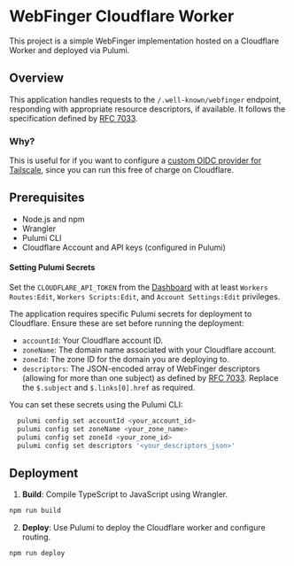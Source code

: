 # WebFinger Cloudflare Worker

This project is a simple WebFinger implementation hosted on a Cloudflare Worker and deployed via Pulumi.

## Overview

This application handles requests to the `/.well-known/webfinger` endpoint, responding with appropriate resource descriptors, if available.
It follows the specification defined by [RFC 7033](https://datatracker.ietf.org/doc/html/rfc7033).

### Why?

This is useful for if you want to configure a [custom OIDC provider for Tailscale](https://tailscale.com/kb/1240/sso-custom-oidc), since you can run this
free of charge on Cloudflare.

## Prerequisites

- Node.js and npm
- Wrangler
- Pulumi CLI
- Cloudflare Account and API keys (configured in Pulumi)

#### Setting Pulumi Secrets

Set the `CLOUDFLARE_API_TOKEN` from the [Dashboard](https://dash.cloudflare.com/profile/api-tokens) with at least `Workers Routes:Edit`, `Workers Scripts:Edit`, and `Account Settings:Edit` privileges.

The application requires specific Pulumi secrets for deployment to Cloudflare. Ensure these are set before running the deployment:

- `accountId`: Your Cloudflare account ID.
- `zoneName`: The domain name associated with your Cloudflare account.
- `zoneId`: The zone ID for the domain you are deploying to.
- `descriptors`: The JSON-encoded array of WebFinger descriptors (allowing for more than one subject) as defined by 
[RFC 7033](https://datatracker.ietf.org/doc/html/rfc7033#section-3.1). Replace the `$.subject` and `$.links[0].href` as required.

You can set these secrets using the Pulumi CLI:

```sh
  pulumi config set accountId <your_account_id>
  pulumi config set zoneName <your_zone_name>
  pulumi config set zoneId <your_zone_id>
  pulumi config set descriptors '<your_descriptors_json>'
```

## Deployment

1. **Build**: Compile TypeScript to JavaScript using Wrangler.
```sh
npm run build
```
2. **Deploy**: Use Pulumi to deploy the Cloudflare worker and configure routing.
```sh
npm run deploy
```

